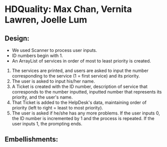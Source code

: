 # HDQuality: Max Chan, Vernita Lawren, Joelle Lum
## Design: 
- We used Scanner to process user inputs.
- ID numbers begin with 1.
- An ArrayList of services in order of most to least priority is created.
1. The services are printed, and users are asked to input the number corresponding to the service (1 = first service) and its priority.
2. The user is asked to input his/her name.
3. A Ticket is created with the ID number, description of service that corresponds to the number inputted, inputted number that represents its priority, and the user's name.
4. That Ticket is added to the HelpDesk's data, maintaining order of priority (left to right = least to most priority). 
5. The user is asked if he/she has any more problems. If the user inputs 0, the ID number is incremented by 1 and the process is repeated. If the user inputs 1, the prompting ends.
## Embellishments:
